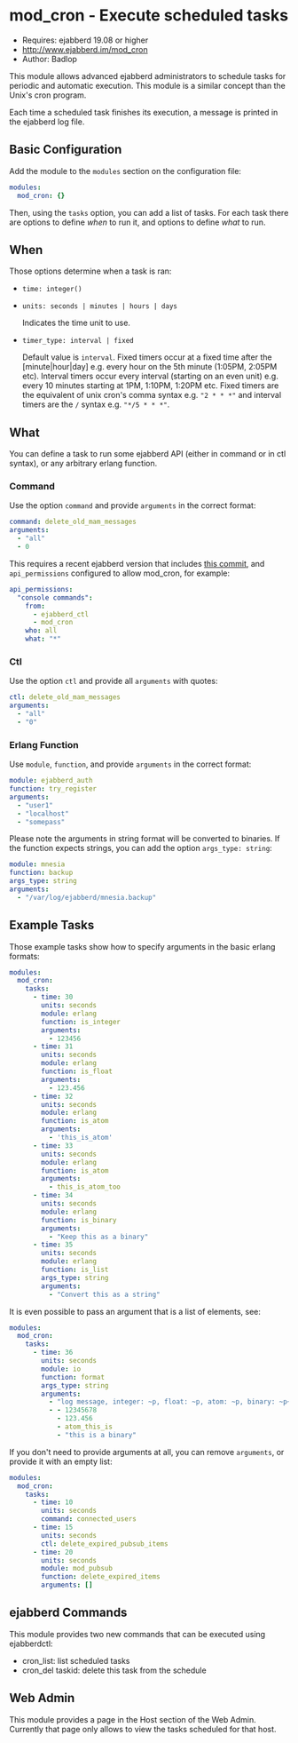 mod_cron - Execute scheduled tasks
==================================

* Requires: ejabberd 19.08 or higher
* http://www.ejabberd.im/mod_cron
* Author: Badlop


This module allows advanced ejabberd administrators to schedule tasks for
periodic and automatic execution. This module is a similar concept than the
Unix's cron program.

Each time a scheduled task finishes its execution, a message is printed in the
ejabberd log file.


Basic Configuration
-------------------

Add the module to the `modules` section on the configuration file:
```yaml
modules:
  mod_cron: {}
```

Then, using the `tasks` option, you can add a list of tasks.
For each task there are options to define _when_ to run it,
and options to define _what_ to run.

When
----

Those options determine when a task is ran:

* `time: integer()`

* `units: seconds | minutes | hours | days`

  Indicates the time unit to use.

* `timer_type: interval | fixed`

  Default value is `interval`.
  Fixed timers occur at a fixed time
  after the [minute|hour|day] e.g. every hour on the 5th minute (1:05PM, 2:05PM etc).
  Interval timers occur every interval (starting on an even unit) e.g. every 10 minutes
  starting at 1PM, 1:10PM, 1:20PM etc.
  Fixed timers are the equivalent of unix cron's comma syntax e.g. `"2 * * *"`
  and interval timers are the `/` syntax e.g. `"*/5 * * *"`.

What
----

You can define a task to run some ejabberd API (either in command or in ctl syntax),
or any arbitrary erlang function.

### Command

Use the option `command` and provide `arguments` in the correct format:

```yaml
command: delete_old_mam_messages
arguments:
  - "all"
  - 0
```

This requires a recent ejabberd version that includes
[this commit](https://github.com/processone/ejabberd/commit/10481ed895016893ee9dc3fe23cd937fdc46ded6),
and `api_permissions` configured to allow mod_cron, for example:

```yaml
api_permissions:
  "console commands":
    from:
      - ejabberd_ctl
      - mod_cron
    who: all
    what: "*"
```

### Ctl

Use the option `ctl` and provide all `arguments` with quotes:

```yaml
ctl: delete_old_mam_messages
arguments:
  - "all"
  - "0"
```

### Erlang Function

Use `module`, `function`, and provide `arguments` in the correct format:

```yaml
module: ejabberd_auth
function: try_register
arguments:
  - "user1"
  - "localhost"
  - "somepass"
```

Please note the arguments in string format will be converted to binaries.
If the function expects strings, you can add the option `args_type: string`:

```yaml
module: mnesia
function: backup
args_type: string
arguments:
  - "/var/log/ejabberd/mnesia.backup"
```

Example Tasks
-------------

Those example tasks show how to specify arguments in the basic erlang formats:
```yaml
modules:
  mod_cron:
    tasks:
      - time: 30
        units: seconds
        module: erlang
        function: is_integer
        arguments:
          - 123456
      - time: 31
        units: seconds
        module: erlang
        function: is_float
        arguments:
          - 123.456
      - time: 32
        units: seconds
        module: erlang
        function: is_atom
        arguments:
          - 'this_is_atom'
      - time: 33
        units: seconds
        module: erlang
        function: is_atom
        arguments:
          - this_is_atom_too
      - time: 34
        units: seconds
        module: erlang
        function: is_binary
        arguments:
          - "Keep this as a binary"
      - time: 35
        units: seconds
        module: erlang
        function: is_list
        args_type: string
        arguments:
          - "Convert this as a string"
```

It is even possible to pass an argument that is a list of elements, see:
```yaml
modules:
  mod_cron:
    tasks:
      - time: 36
        units: seconds
        module: io
        function: format
        args_type: string
        arguments:
          - "log message, integer: ~p, float: ~p, atom: ~p, binary: ~p~n~n"
          - - 12345678
            - 123.456
            - atom_this_is
            - "this is a binary"
```

If you don't need to provide arguments at all,
you can remove `arguments`, or provide it with an empty list:
```yaml
modules:
  mod_cron:
    tasks:
      - time: 10
        units: seconds
        command: connected_users
      - time: 15
        units: seconds
        ctl: delete_expired_pubsub_items
      - time: 20
        units: seconds
        module: mod_pubsub
        function: delete_expired_items
        arguments: []
```

ejabberd Commands
-----------------

This module provides two new commands that can be executed using ejabberdctl:
* cron_list: list scheduled tasks
* cron_del taskid: delete this task from the schedule

Web Admin
---------

This module provides a page in the Host section of the Web Admin.
Currently that page only allows to view the tasks scheduled for that host.
